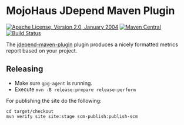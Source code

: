 # MojoHaus JDepend Maven Plugin

[![Apache License, Version 2.0, January 2004](https://img.shields.io/github/license/mojohaus/jdepend-maven-plugin.svg?label=License)](http://www.apache.org/licenses/)
[![Maven Central](https://img.shields.io/maven-central/v/org.codehaus.mojo/jdepend-maven-plugin.svg?label=Maven%20Central)](http://search.maven.org/#search%7Cga%7C1%7Cjdepend-maven-plugin)
[![Build Status](https://travis-ci.org/mojohaus/jdepend-maven-plugin.svg?branch=master)](https://travis-ci.org/mojohaus/jdepend-maven-plugin)


The [jdepend-maven-plugin](http://www.mojohaus.org/jdepend-maven-plugin/)
plugin produces a nicely formatted metrics report based on your project.
 
## Releasing

* Make sure `gpg-agent` is running.
* Execute `mvn -B release:prepare release:perform`

For publishing the site do the following:

```
cd target/checkout
mvn verify site site:stage scm-publish:publish-scm
```
